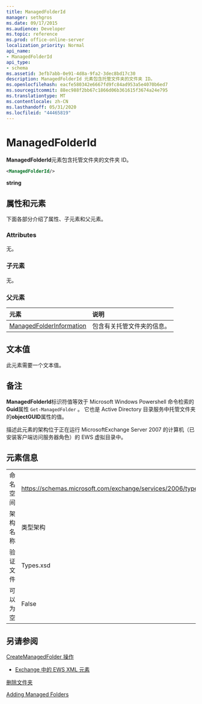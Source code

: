 ```yaml
---
title: ManagedFolderId
manager: sethgros
ms.date: 09/17/2015
ms.audience: Developer
ms.topic: reference
ms.prod: office-online-server
localization_priority: Normal
api_name:
- ManagedFolderId
api_type:
- schema
ms.assetid: 3efb7abb-0e91-4d8a-9fa2-3dec8bd17c30
description: ManagedFolderId 元素包含托管文件夹的文件夹 ID。
ms.openlocfilehash: eacfe580342e6667fd9fc84ad953a5e4070b6ed7
ms.sourcegitcommit: 88ec988f2bb67c1866d06b361615f3674a24e795
ms.translationtype: MT
ms.contentlocale: zh-CN
ms.lasthandoff: 05/31/2020
ms.locfileid: "44465819"
---
```

# <a name="managedfolderid"></a>ManagedFolderId

**ManagedFolderId**元素包含托管文件夹的文件夹 ID。 
  
```xml
<ManagedFolderId/>
```

 **string**
## <a name="attributes-and-elements"></a>属性和元素

下面各部分介绍了属性、子元素和父元素。
  
### <a name="attributes"></a>Attributes

无。
  
### <a name="child-elements"></a>子元素

无。
  
### <a name="parent-elements"></a>父元素

|**元素**|**说明**|
|:-----|:-----|
|[ManagedFolderInformation](managedfolderinformation.md) <br/> |包含有关托管文件夹的信息。  <br/> |
   
## <a name="text-value"></a>文本值

此元素需要一个文本值。
  
## <a name="remarks"></a>备注

**ManagedFolderId**标识符值等效于 Microsoft Windows Powershell 命令检索的**Guid**属性 `Get-ManagedFolder` 。 它也是 Active Directory 目录服务中托管文件夹的**objectGUID**属性的值。 
  
描述此元素的架构位于正在运行 MicrosoftExchange Server 2007 的计算机（已安装客户端访问服务器角色）的 EWS 虚拟目录中。
  
## <a name="element-information"></a>元素信息

|||
|:-----|:-----|
|命名空间  <br/> |https://schemas.microsoft.com/exchange/services/2006/types  <br/> |
|架构名称  <br/> |类型架构  <br/> |
|验证文件  <br/> |Types.xsd  <br/> |
|可以为空  <br/> |False  <br/> |
   
## <a name="see-also"></a>另请参阅



[CreateManagedFolder 操作](createmanagedfolder-operation.md)


- [Exchange 中的 EWS XML 元素](ews-xml-elements-in-exchange.md)


[删除文件夹](https://msdn.microsoft.com/library/1958add5-5071-4239-adb2-40f7a7d74aee%28Office.15%29.aspx)
  
[Adding Managed Folders](https://msdn.microsoft.com/library/846658c6-7043-40fb-8439-19f97c2a967f%28Office.15%29.aspx)

